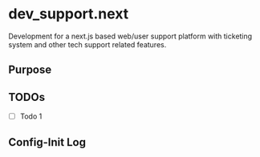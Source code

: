 # dev_support.next

Development for a next.js based web/user support platform with ticketing system and other tech support related features.

## Purpose

## TODOs

- [ ] Todo 1

## Config-Init Log

```
```